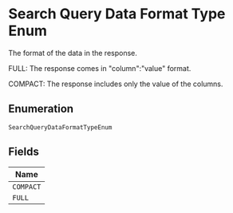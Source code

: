 
# Search Query Data Format Type Enum

The format of the data in the response.

FULL: The response comes in "column":"value" format.

COMPACT: The response includes only the value of the columns.

## Enumeration

`SearchQueryDataFormatTypeEnum`

## Fields

| Name |
|  --- |
| `COMPACT` |
| `FULL` |

